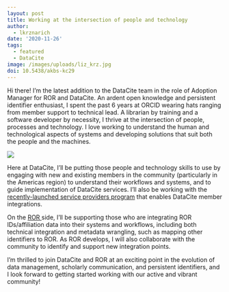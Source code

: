 ```yaml
---
layout: post
title: Working at the intersection of people and technology
author:
  - lkrznarich
date: '2020-11-26'
tags:
  - featured
  - DataCite
image: /images/uploads/liz_krz.jpg
doi: 10.5438/akbs-kc29
---
```

Hi there! I’m the latest addition to the DataCite team in the role of Adoption Manager for ROR and DataCite. An ardent open knowledge and persistent identifier enthusiast, I spent the past 6 years at ORCID wearing hats ranging from member support to technical lead. A librarian by training and a software developer by necessity, I thrive at the intersection of people, processes and technology. I love working to understand the human and technological aspects of systems and developing solutions that suit both the people and the machines.

![](/images/uploads/liz_krz.jpg)

Here at DataCite, I’ll be putting those people and technology skills to use by engaging with new and existing members in the community (particularly in the Americas region) to understand their workflows and systems, and to guide implementation of DataCite services. I’ll also be working with the [recently-launched service providers program](https://datacite.org/service-provider-program.html) that enables DataCite member integrations.

On the [ROR ](https://ror.org)side, I’ll be supporting those who are integrating ROR IDs/affiliation data into their systems and workflows, including both technical integration and metadata wrangling, such as mapping other identifiers to ROR. As ROR develops, I will also collaborate with the community to identify and support new integration points. 

I’m thrilled to join DataCite and ROR at an exciting point in the evolution of data management, scholarly communication, and persistent identifiers, and I look forward to getting started working with our active and vibrant community!
